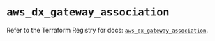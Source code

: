 # `aws_dx_gateway_association`

Refer to the Terraform Registry for docs: [`aws_dx_gateway_association`](https://registry.terraform.io/providers/hashicorp/aws/6.10.0/docs/resources/dx_gateway_association).
